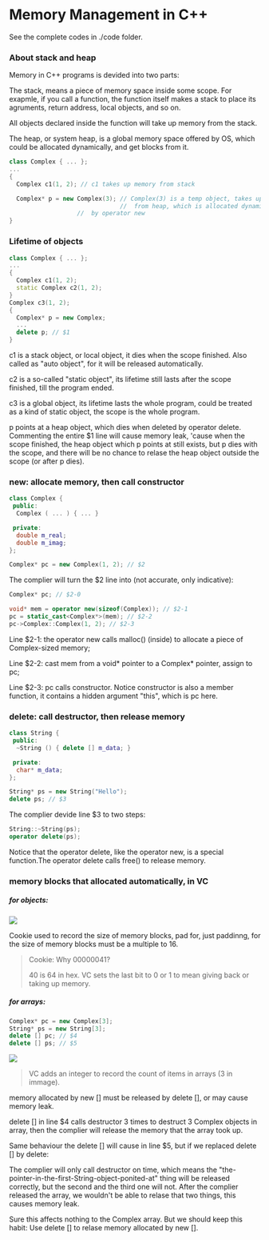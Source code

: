 # Memory Management in C++

See the complete codes in ./code folder.

### About stack and heap

Memory in C++ programs is devided into two parts:

The stack, means a piece of memory space inside some scope. For exapmle, if you call a function, the function itself makes a stack to place its agruments, return address, local objects, and so on.

All objects declared inside the function will take up memory from the stack.

The heap, or system heap, is a global memory space offered by OS, which could be allocated dynamically, and get blocks from it.


```cpp
class Complex { ... };
...
{
  Complex c1(1, 2); // c1 takes up memory from stack

  Complex* p = new Complex(3); // Complex(3) is a temp object, takes up memory
                               //  from heap, which is allocated dynamically
			       //  by operator new
}

```

### Lifetime of objects

```cpp
class Complex { ... };
...
{
  Complex c1(1, 2);
  static Complex c2(1, 2);
}
Complex c3(1, 2);
{
  Complex* p = new Complex;
  ...
  delete p; // $1
}
```

c1 is a stack object, or local object, it dies when the scope finished. Also called as "auto object", for it will be released automatically.

c2 is a so-called "static object", its lifetime still lasts after the scope finished, till the program ended.

c3 is a global object, its lifetime lasts the whole program, could be treated as a kind of static object, the scope is the whole program.

p points at a heap object, which dies when deleted by operator delete. Commenting the entire $1 line will cause memory leak, 'cause when the scope finished, the heap object which p points at still exists, but p dies with the scope, and there will be no chance to relase the heap object outside the scope (or after p dies).

### new: allocate memory, then call constructor

```cpp
class Complex {
 public:
  Complex ( ... ) { ... }

 private:
  double m_real;
  double m_imag;
};

Complex* pc = new Complex(1, 2); // $2
```

The complier will turn the $2 line into (not accurate, only indicative):

```cpp
Complex* pc; // $2-0

void* mem = operator new(sizeof(Complex)); // $2-1
pc = static_cast<Complex*>(mem); // $2-2
pc->Complex::Complex(1, 2); // $2-3
```

Line $2-1: the operator new calls malloc() (inside) to allocate a piece of Complex-sized memory;

Line $2-2: cast mem from a void\* pointer to a Complex\* pointer, assign to pc;

Line $2-3: pc calls constructor. Notice constructor is also a member function, it contains a hidden argument "this", which is pc here.

### delete: call destructor, then release memory

```cpp
class String {
 public:
  ~String () { delete [] m_data; }

 private:
  char* m_data;
};

String* ps = new String("Hello");
delete ps; // $3
```

The complier devide line $3 to two steps:

```cpp
String::~String(ps);
operator delete(ps);
```

Notice that the operator delete, like the operator new, is a special function.The operator delete calls free() to release memory.

### memory blocks that allocated automatically, in VC

##### for objects:

![](../notes/images/2021-02-25-222217_673x485_scrot.png)

Cookie used to record the size of memory blocks, pad for, just paddinng, for the size of memory blocks must be a multiple to 16.

> Cookie: Why 00000041?
> 
> 40 is 64 in hex. VC sets the last bit to 0 or 1 to mean giving back or taking up memory.

##### for arrays:

```cpp
Complex* pc = new Complex[3];
String* ps = new String[3];
delete [] pc; // $4
delete [] ps; // $5
```

![](../notes/images/2021-02-25-222234_592x566_scrot.png)

> VC adds an integer to record the count of items in arrays (3 in immage).

memory allocated by new [] must be released by delete [], or may cause memory leak.

delete [] in line $4 calls destructor 3 times to destruct 3 Complex objects in array, then the complier will release the memory that the array took up.

Same behaviour the delete [] will cause in line $5, but if we replaced delete [] by delete:

The complier will only call destructor on time, which means the "the-pointer-in-the-first-String-object-ponited-at" thing will be released correctly, but the second and the third one will not. After the complier released the array, we wouldn't be able to relase that two things, this causes memory leak.

Sure this affects nothing to the Complex array. But we should keep this habit: Use delete [] to relase memory allocated by new [].
